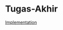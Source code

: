 # Tugas-Akhir

[Implementation](https://colab.research.google.com/drive/1gAFf7MRzYlFn-Cetdc4MFLFRxm4aroU7?usp=sharing)
